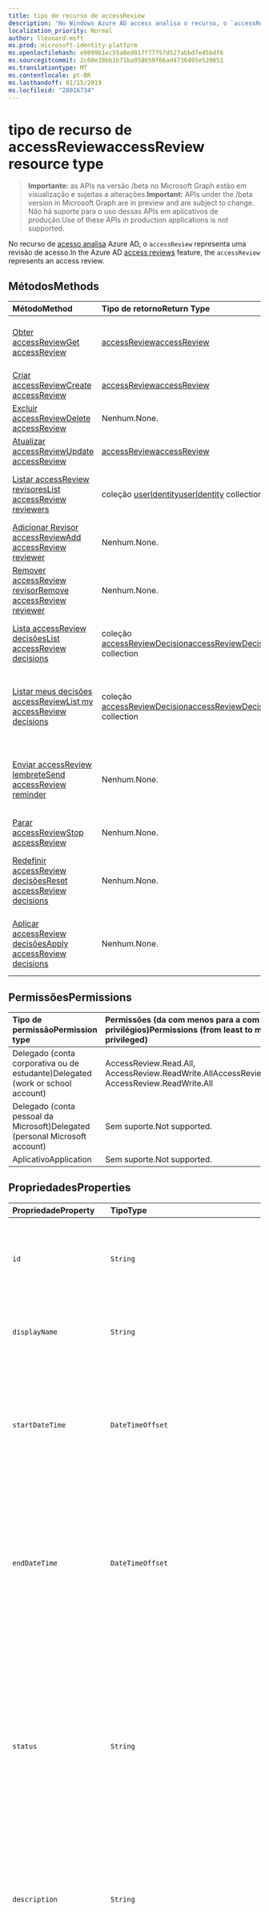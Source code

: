 ```yaml
---
title: tipo de recurso de accessReview
description: 'No Windows Azure AD access analisa o recurso, o `accessReview` representa uma revisão de acesso.  '
localization_priority: Normal
author: lleonard-msft
ms.prod: microsoft-identity-platform
ms.openlocfilehash: e9099b1ec55a8ed017f77757d527abbd7e45bdf6
ms.sourcegitcommit: 2c60e38bb1b71ba958659f66ad4736495e520851
ms.translationtype: MT
ms.contentlocale: pt-BR
ms.lasthandoff: 01/15/2019
ms.locfileid: "28016734"
---
```

# <a name="accessreview-resource-type"></a><span data-ttu-id="4865e-103">tipo de recurso de accessReview</span><span class="sxs-lookup"><span data-stu-id="4865e-103">accessReview resource type</span></span>

> <span data-ttu-id="4865e-104">**Importante:** as APIs na versão /beta no Microsoft Graph estão em visualização e sujeitas a alterações.</span><span class="sxs-lookup"><span data-stu-id="4865e-104">**Important:** APIs under the /beta version in Microsoft Graph are in preview and are subject to change.</span></span> <span data-ttu-id="4865e-105">Não há suporte para o uso dessas APIs em aplicativos de produção.</span><span class="sxs-lookup"><span data-stu-id="4865e-105">Use of these APIs in production applications is not supported.</span></span>

<span data-ttu-id="4865e-106">No recurso de [acesso analisa](accessreviews-root.md) Azure AD, o `accessReview` representa uma revisão de acesso.</span><span class="sxs-lookup"><span data-stu-id="4865e-106">In the Azure AD [access reviews](accessreviews-root.md) feature, the `accessReview` represents an access review.</span></span>  


## <a name="methods"></a><span data-ttu-id="4865e-107">Métodos</span><span class="sxs-lookup"><span data-stu-id="4865e-107">Methods</span></span>

| <span data-ttu-id="4865e-108">Método</span><span class="sxs-lookup"><span data-stu-id="4865e-108">Method</span></span>           | <span data-ttu-id="4865e-109">Tipo de retorno</span><span class="sxs-lookup"><span data-stu-id="4865e-109">Return Type</span></span>    |<span data-ttu-id="4865e-110">Descrição</span><span class="sxs-lookup"><span data-stu-id="4865e-110">Description</span></span>|
|:---------------|:--------|:----------|
|[<span data-ttu-id="4865e-111">Obter accessReview</span><span class="sxs-lookup"><span data-stu-id="4865e-111">Get accessReview</span></span>](../api/accessreview-get.md) |   [<span data-ttu-id="4865e-112">accessReview</span><span class="sxs-lookup"><span data-stu-id="4865e-112">accessReview</span></span>](accessreview.md) |   <span data-ttu-id="4865e-113">Obtenha uma revisão do access com uma id específica.</span><span class="sxs-lookup"><span data-stu-id="4865e-113">Get an access review with a specific id.</span></span> |
|[<span data-ttu-id="4865e-114">Criar accessReview</span><span class="sxs-lookup"><span data-stu-id="4865e-114">Create accessReview</span></span>](../api/accessreview-create.md) | [<span data-ttu-id="4865e-115">accessReview</span><span class="sxs-lookup"><span data-stu-id="4865e-115">accessReview</span></span>](accessreview.md) |   <span data-ttu-id="4865e-116">Crie um novo accessReview.</span><span class="sxs-lookup"><span data-stu-id="4865e-116">Create a new accessReview.</span></span> |
|[<span data-ttu-id="4865e-117">Excluir accessReview</span><span class="sxs-lookup"><span data-stu-id="4865e-117">Delete accessReview</span></span>](../api/accessreview-delete.md) | <span data-ttu-id="4865e-118">Nenhum.</span><span class="sxs-lookup"><span data-stu-id="4865e-118">None.</span></span>   | <span data-ttu-id="4865e-119">Exclua um accessReview.</span><span class="sxs-lookup"><span data-stu-id="4865e-119">Delete an accessReview.</span></span> |
|[<span data-ttu-id="4865e-120">Atualizar accessReview</span><span class="sxs-lookup"><span data-stu-id="4865e-120">Update accessReview</span></span>](../api/accessreview-update.md) | [<span data-ttu-id="4865e-121">accessReview</span><span class="sxs-lookup"><span data-stu-id="4865e-121">accessReview</span></span>](accessreview.md) | <span data-ttu-id="4865e-122">Atualize um accessReview.</span><span class="sxs-lookup"><span data-stu-id="4865e-122">Update an accessReview.</span></span> |
|[<span data-ttu-id="4865e-123">Listar accessReview revisores</span><span class="sxs-lookup"><span data-stu-id="4865e-123">List accessReview reviewers</span></span>](../api/accessreview-listreviewers.md) |      <span data-ttu-id="4865e-124">coleção [userIdentity](useridentity.md)</span><span class="sxs-lookup"><span data-stu-id="4865e-124">[userIdentity](useridentity.md) collection</span></span>| <span data-ttu-id="4865e-125">Obtenha os revisores de um accessReview.</span><span class="sxs-lookup"><span data-stu-id="4865e-125">Get the reviewers of an accessReview.</span></span> |
|[<span data-ttu-id="4865e-126">Adicionar Revisor accessReview</span><span class="sxs-lookup"><span data-stu-id="4865e-126">Add accessReview reviewer</span></span>](../api/accessreview-addreviewer.md) |      <span data-ttu-id="4865e-127">Nenhum.</span><span class="sxs-lookup"><span data-stu-id="4865e-127">None.</span></span>   |   <span data-ttu-id="4865e-128">Adicione um revisor a um accessReview.</span><span class="sxs-lookup"><span data-stu-id="4865e-128">Add a reviewer to an accessReview.</span></span> |
|[<span data-ttu-id="4865e-129">Remover accessReview revisor</span><span class="sxs-lookup"><span data-stu-id="4865e-129">Remove accessReview reviewer</span></span>](../api/accessreview-removereviewer.md) | <span data-ttu-id="4865e-130">Nenhum.</span><span class="sxs-lookup"><span data-stu-id="4865e-130">None.</span></span>  |   <span data-ttu-id="4865e-131">Remova um revisor de um accessReview.</span><span class="sxs-lookup"><span data-stu-id="4865e-131">Remove a reviewer from an accessReview.</span></span> |
|[<span data-ttu-id="4865e-132">Lista accessReview decisões</span><span class="sxs-lookup"><span data-stu-id="4865e-132">List accessReview decisions</span></span>](../api/accessreview-listdecisions.md) |      <span data-ttu-id="4865e-133">coleção [accessReviewDecision](accessreviewdecision.md)</span><span class="sxs-lookup"><span data-stu-id="4865e-133">[accessReviewDecision](accessreviewdecision.md) collection</span></span>| <span data-ttu-id="4865e-134">Obtenha as decisões de um accessReview.</span><span class="sxs-lookup"><span data-stu-id="4865e-134">Get the decisions of an accessReview.</span></span>|
|[<span data-ttu-id="4865e-135">Listar meus decisões accessReview</span><span class="sxs-lookup"><span data-stu-id="4865e-135">List my accessReview decisions</span></span>](../api/accessreview-listmydecisions.md) |     <span data-ttu-id="4865e-136">coleção [accessReviewDecision](accessreviewdecision.md)</span><span class="sxs-lookup"><span data-stu-id="4865e-136">[accessReviewDecision](accessreviewdecision.md) collection</span></span>| <span data-ttu-id="4865e-137">Como um revisor, obtenha Minhas decisões de um accessReview.</span><span class="sxs-lookup"><span data-stu-id="4865e-137">As a reviewer, get my decisions of an accessReview.</span></span>|
|[<span data-ttu-id="4865e-138">Enviar accessReview lembrete</span><span class="sxs-lookup"><span data-stu-id="4865e-138">Send accessReview reminder</span></span>](../api/accessreview-sendreminder.md) |        <span data-ttu-id="4865e-139">Nenhum.</span><span class="sxs-lookup"><span data-stu-id="4865e-139">None.</span></span>   |   <span data-ttu-id="4865e-140">Envie um lembrete para os revisores de um accessReview.</span><span class="sxs-lookup"><span data-stu-id="4865e-140">Send a reminder to the reviewers of an accessReview.</span></span> |
|[<span data-ttu-id="4865e-141">Parar accessReview</span><span class="sxs-lookup"><span data-stu-id="4865e-141">Stop accessReview</span></span>](../api/accessreview-stop.md) |     <span data-ttu-id="4865e-142">Nenhum.</span><span class="sxs-lookup"><span data-stu-id="4865e-142">None.</span></span>   |   <span data-ttu-id="4865e-143">Pare uma accessReview.</span><span class="sxs-lookup"><span data-stu-id="4865e-143">Stop an accessReview.</span></span> |
|[<span data-ttu-id="4865e-144">Redefinir accessReview decisões</span><span class="sxs-lookup"><span data-stu-id="4865e-144">Reset accessReview decisions</span></span>](../api/accessreview-reset.md) |     <span data-ttu-id="4865e-145">Nenhum.</span><span class="sxs-lookup"><span data-stu-id="4865e-145">None.</span></span>   |   <span data-ttu-id="4865e-146">Redefina as decisões em um accessReview em andamento.</span><span class="sxs-lookup"><span data-stu-id="4865e-146">Reset the decisions in an in-progress accessReview.</span></span>|
|[<span data-ttu-id="4865e-147">Aplicar accessReview decisões</span><span class="sxs-lookup"><span data-stu-id="4865e-147">Apply accessReview decisions</span></span>](../api/accessreview-apply.md) |     <span data-ttu-id="4865e-148">Nenhum.</span><span class="sxs-lookup"><span data-stu-id="4865e-148">None.</span></span>   |   <span data-ttu-id="4865e-149">Aplique as decisões de um accessReview concluída.</span><span class="sxs-lookup"><span data-stu-id="4865e-149">Apply the decisions from a completed accessReview.</span></span>|

## <a name="permissions"></a><span data-ttu-id="4865e-150">Permissões</span><span class="sxs-lookup"><span data-stu-id="4865e-150">Permissions</span></span>

|<span data-ttu-id="4865e-151">Tipo de permissão</span><span class="sxs-lookup"><span data-stu-id="4865e-151">Permission type</span></span>                        | <span data-ttu-id="4865e-152">Permissões (da com menos para a com mais privilégios)</span><span class="sxs-lookup"><span data-stu-id="4865e-152">Permissions (from least to most privileged)</span></span>              |
|:--------------------------------------|:---------------------------------------------------------|
|<span data-ttu-id="4865e-153">Delegado (conta corporativa ou de estudante)</span><span class="sxs-lookup"><span data-stu-id="4865e-153">Delegated (work or school account)</span></span>     | <span data-ttu-id="4865e-154">AccessReview.Read.All, AccessReview.ReadWrite.All</span><span class="sxs-lookup"><span data-stu-id="4865e-154">AccessReview.Read.All, AccessReview.ReadWrite.All</span></span> |
|<span data-ttu-id="4865e-155">Delegado (conta pessoal da Microsoft)</span><span class="sxs-lookup"><span data-stu-id="4865e-155">Delegated (personal Microsoft account)</span></span> | <span data-ttu-id="4865e-156">Sem suporte.</span><span class="sxs-lookup"><span data-stu-id="4865e-156">Not supported.</span></span> |
|<span data-ttu-id="4865e-157">Aplicativo</span><span class="sxs-lookup"><span data-stu-id="4865e-157">Application</span></span>                            | <span data-ttu-id="4865e-158">Sem suporte.</span><span class="sxs-lookup"><span data-stu-id="4865e-158">Not supported.</span></span> |


## <a name="properties"></a><span data-ttu-id="4865e-159">Propriedades</span><span class="sxs-lookup"><span data-stu-id="4865e-159">Properties</span></span>
| <span data-ttu-id="4865e-160">Propriedade</span><span class="sxs-lookup"><span data-stu-id="4865e-160">Property</span></span>     | <span data-ttu-id="4865e-161">Tipo</span><span class="sxs-lookup"><span data-stu-id="4865e-161">Type</span></span>   |<span data-ttu-id="4865e-162">Descrição</span><span class="sxs-lookup"><span data-stu-id="4865e-162">Description</span></span>|
|:---------------|:--------|:----------|
| `id`                      |`String`                                                        | <span data-ttu-id="4865e-163">O identificador exclusivo atribuído pelo recurso de uma revisão de acesso.</span><span class="sxs-lookup"><span data-stu-id="4865e-163">The feature-assigned unique identifier of an access review.</span></span> |
| `displayName`             |`String`                                                        | <span data-ttu-id="4865e-164">O nome de revisão de acesso.</span><span class="sxs-lookup"><span data-stu-id="4865e-164">The access review name.</span></span> <span data-ttu-id="4865e-165">Necessários na criação.</span><span class="sxs-lookup"><span data-stu-id="4865e-165">Required on create.</span></span> |
| `startDateTime`           |`DateTimeOffset`                                                | <span data-ttu-id="4865e-166">DateTime quando a revisão está agendada para ser iniciar.</span><span class="sxs-lookup"><span data-stu-id="4865e-166">The DateTime when the review is scheduled to be start.</span></span>  <span data-ttu-id="4865e-167">Isso poderia ser uma data no futuro.</span><span class="sxs-lookup"><span data-stu-id="4865e-167">This could be a date in the future.</span></span>  <span data-ttu-id="4865e-168">Necessários na criação.</span><span class="sxs-lookup"><span data-stu-id="4865e-168">Required on create.</span></span> |
| `endDateTime`             |`DateTimeOffset`                                                | <span data-ttu-id="4865e-169">DateTime quando a revisão está agendada para terminar.</span><span class="sxs-lookup"><span data-stu-id="4865e-169">The DateTime when the review is scheduled to end.</span></span> <span data-ttu-id="4865e-170">Isto deve ser de pelo menos um dia mais recente do que a data de início.</span><span class="sxs-lookup"><span data-stu-id="4865e-170">This must be at least one day later than the start date.</span></span>  <span data-ttu-id="4865e-171">Necessários na criação.</span><span class="sxs-lookup"><span data-stu-id="4865e-171">Required on create.</span></span> |
| `status`                  |`String`                                                        | <span data-ttu-id="4865e-172">Este campo somente leitura Especifica o status de um accessReview.</span><span class="sxs-lookup"><span data-stu-id="4865e-172">This read-only field specifies the status of an accessReview.</span></span> <span data-ttu-id="4865e-173">Os estados típicos incluem `Initializing`, `NotStarted`, `Starting`,`InProgress`, `Completing`, `Completed`, `AutoReviewing`, e `AutoReviewed`.</span><span class="sxs-lookup"><span data-stu-id="4865e-173">The typical states include `Initializing`, `NotStarted`, `Starting`,`InProgress`, `Completing`, `Completed`, `AutoReviewing`, and `AutoReviewed`.</span></span> |
| `description`             |`String`                                                        | <span data-ttu-id="4865e-174">A descrição fornecida pelo criador de revisão do access, para mostrar aos revisores.</span><span class="sxs-lookup"><span data-stu-id="4865e-174">The description provided by the access review creator, to show to the reviewers.</span></span> |
| `businessFlowTemplateId`  |`String`                                                        | <span data-ttu-id="4865e-175">O identificador de modelo de fluxo de negócios.</span><span class="sxs-lookup"><span data-stu-id="4865e-175">The business flow template identifier.</span></span> <span data-ttu-id="4865e-176">Necessários na criação.</span><span class="sxs-lookup"><span data-stu-id="4865e-176">Required on create.</span></span> |
| `reviewerType`            |`String`                                                        | <span data-ttu-id="4865e-177">O tipo de relacionamento de revisor ao objeto de destino, uma das `self`, `delegated` ou `entityOwners`.</span><span class="sxs-lookup"><span data-stu-id="4865e-177">The relationship type of reviewer to the target object, one of `self`, `delegated` or `entityOwners`.</span></span> <span data-ttu-id="4865e-178">Necessários na criação.</span><span class="sxs-lookup"><span data-stu-id="4865e-178">Required on create.</span></span> | 
| `createdBy`               |[<span data-ttu-id="4865e-179">userIdentity</span><span class="sxs-lookup"><span data-stu-id="4865e-179">userIdentity</span></span>](useridentity.md)                                 | <span data-ttu-id="4865e-180">O usuário que criou este examinar.</span><span class="sxs-lookup"><span data-stu-id="4865e-180">The user who created this review.</span></span> |
| `reviewedEntity`          |`microsoft.graph.identity`                                      | <span data-ttu-id="4865e-181">O objeto para o qual o access analisa é revisar as atribuições de direitos de acesso.</span><span class="sxs-lookup"><span data-stu-id="4865e-181">The object for which the access reviews is reviewing the access rights assignments.</span></span> <span data-ttu-id="4865e-182">Isso pode ser o grupo para a revisão de associações de usuários em um grupo, ou o aplicativo para uma análise das atribuições de usuários para um aplicativo.</span><span class="sxs-lookup"><span data-stu-id="4865e-182">This can be the group for the review of memberships of users in a group, or the app for a review of assignments of users to an application.</span></span> <span data-ttu-id="4865e-183">Necessários na criação.</span><span class="sxs-lookup"><span data-stu-id="4865e-183">Required on create.</span></span> | 
| `settings`                |`microsoft.graph.accessReviewSettings`             | <span data-ttu-id="4865e-184">As configurações de um accessReview, consulte a definição de tipo abaixo.</span><span class="sxs-lookup"><span data-stu-id="4865e-184">The settings of an accessReview, see type definition below.</span></span> |



## <a name="relationships"></a><span data-ttu-id="4865e-185">Relações</span><span class="sxs-lookup"><span data-stu-id="4865e-185">Relationships</span></span>




| <span data-ttu-id="4865e-186">Relação</span><span class="sxs-lookup"><span data-stu-id="4865e-186">Relationship</span></span> | <span data-ttu-id="4865e-187">Tipo</span><span class="sxs-lookup"><span data-stu-id="4865e-187">Type</span></span>   |<span data-ttu-id="4865e-188">Descrição</span><span class="sxs-lookup"><span data-stu-id="4865e-188">Description</span></span>|
|:---------------|:--------|:----------|
| `reviewers`               |<span data-ttu-id="4865e-189">coleção [userIdentity](useridentity.md)</span><span class="sxs-lookup"><span data-stu-id="4865e-189">[userIdentity](useridentity.md) collection</span></span>                     | <span data-ttu-id="4865e-190">A coleção de revisores para uma revisão de acesso, se reviewerType de revisão de acesso é do tipo `delegate`.</span><span class="sxs-lookup"><span data-stu-id="4865e-190">The collection of reviewers for an access review, if access review reviewerType is of type `delegate`.</span></span> |
| `decisions`               |<span data-ttu-id="4865e-191">coleção [accessReviewDecision](accessreviewdecision.md)</span><span class="sxs-lookup"><span data-stu-id="4865e-191">[accessReviewDecision](accessreviewdecision.md) collection</span></span> | <span data-ttu-id="4865e-192">A coleção de decisões para essa revisão de acesso.</span><span class="sxs-lookup"><span data-stu-id="4865e-192">The collection of decisions for this access review.</span></span> |
| `myDecisions`             |<span data-ttu-id="4865e-193">coleção [accessReviewDecision](accessreviewdecision.md)</span><span class="sxs-lookup"><span data-stu-id="4865e-193">[accessReviewDecision](accessreviewdecision.md) collection</span></span> | <span data-ttu-id="4865e-194">A coleção de decisões para o chamador, se o chamador é um revisor.</span><span class="sxs-lookup"><span data-stu-id="4865e-194">The collection of decisions for the caller, if the caller is a reviewer.</span></span> |
| `instances`               |<span data-ttu-id="4865e-195">coleção [accessReview](accessreview.md)</span><span class="sxs-lookup"><span data-stu-id="4865e-195">[accessReview](accessreview.md) collection</span></span>         | <span data-ttu-id="4865e-196">A coleção de avaliações de acesso instâncias passado, presente e futuro, se esse objeto é uma análise mais acesso recorrente.</span><span class="sxs-lookup"><span data-stu-id="4865e-196">The collection of access reviews instances past, present and future, if this object is a recurring access review.</span></span> |

<span data-ttu-id="4865e-197">Se essas relações estão presentes em um objeto, depende se o objeto for uma revisão de acesso de uma única vez, a série de uma análise mais acesso recorrentes, ou uma instância de uma análise mais acesso recorrente.</span><span class="sxs-lookup"><span data-stu-id="4865e-197">Whether these relationships are present on an object, depends upon whether the object is a one-time access review, the series of a recurring access review, or an instance of a recurring access review.</span></span>

| <span data-ttu-id="4865e-198">Cenário</span><span class="sxs-lookup"><span data-stu-id="4865e-198">Scenario</span></span> | <span data-ttu-id="4865e-199">Possui revisores?</span><span class="sxs-lookup"><span data-stu-id="4865e-199">Has reviewers?</span></span> | <span data-ttu-id="4865e-200">Tem decisões e myDecisions?</span><span class="sxs-lookup"><span data-stu-id="4865e-200">Has decisions and myDecisions?</span></span> | <span data-ttu-id="4865e-201">Possui instâncias?</span><span class="sxs-lookup"><span data-stu-id="4865e-201">Has instances?</span></span> |
|:---------|:---------------|:---------------|:---------------|
|<span data-ttu-id="4865e-202">Revisão de acesso de uma única vez</span><span class="sxs-lookup"><span data-stu-id="4865e-202">One-time access review</span></span>|<span data-ttu-id="4865e-203">Sim</span><span class="sxs-lookup"><span data-stu-id="4865e-203">Yes</span></span> | <span data-ttu-id="4865e-204">Sim, uma vez iniciado</span><span class="sxs-lookup"><span data-stu-id="4865e-204">Yes, once started</span></span> | <span data-ttu-id="4865e-205">Não</span><span class="sxs-lookup"><span data-stu-id="4865e-205">No</span></span> |
| <span data-ttu-id="4865e-206">Revisão de acesso recorrente</span><span class="sxs-lookup"><span data-stu-id="4865e-206">Recurring access review</span></span> | <span data-ttu-id="4865e-207">Sim</span><span class="sxs-lookup"><span data-stu-id="4865e-207">Yes</span></span> | <span data-ttu-id="4865e-208">Não</span><span class="sxs-lookup"><span data-stu-id="4865e-208">No</span></span> | <span data-ttu-id="4865e-209">Sim</span><span class="sxs-lookup"><span data-stu-id="4865e-209">Yes</span></span> |
| <span data-ttu-id="4865e-210">Instância de uma análise mais acesso recorrente</span><span class="sxs-lookup"><span data-stu-id="4865e-210">Instance of a recurring access review</span></span> | <span data-ttu-id="4865e-211">Sim</span><span class="sxs-lookup"><span data-stu-id="4865e-211">Yes</span></span> | <span data-ttu-id="4865e-212">Sim, uma vez iniciado</span><span class="sxs-lookup"><span data-stu-id="4865e-212">Yes, once started</span></span> | <span data-ttu-id="4865e-213">Não</span><span class="sxs-lookup"><span data-stu-id="4865e-213">No</span></span> |

## <a name="json-representation"></a><span data-ttu-id="4865e-214">Representação JSON</span><span class="sxs-lookup"><span data-stu-id="4865e-214">JSON representation</span></span>

<span data-ttu-id="4865e-215">Veja a seguir uma representação JSON do recurso.</span><span class="sxs-lookup"><span data-stu-id="4865e-215">Here is a JSON representation of the resource.</span></span>

<!-- {
  "blockType": "resource",
  "optionalProperties": [

  ],
  "@odata.type": "microsoft.graph.accessReview"
}-->

```json
{
 "id": "string (identifier)",
 "displayName": "string",
 "startDateTime": "string (timestamp)",
 "endDateTime": "string (timestamp)",
 "status": "string",
 "description": "string",
 "businessFlowTemplateId": "string (identifier)",
 "reviewerType": "string",
 "createdBy": "microsoft.graph.userIdentity",
 "reviewedEntity": "microsoft.graph.identity",
 "settings": "microsoft.graph.accessReviewSettings",
 "reviewers": "Collection(microsoft.graph.userIdentity)"
}

```

## <a name="the-accessreviewsettings-type"></a><span data-ttu-id="4865e-216">O tipo de accessReviewSettings</span><span class="sxs-lookup"><span data-stu-id="4865e-216">The accessReviewSettings type</span></span>

<span data-ttu-id="4865e-217">O `accessReviewSettings` fornece configurações adicionais ao criar uma revisão de acesso, para controlar o comportamento de recurso ao iniciar uma revisão de acesso.</span><span class="sxs-lookup"><span data-stu-id="4865e-217">The `accessReviewSettings` provides additional settings when creating an access review, to control the feature behavior when starting an access review.</span></span>  <span data-ttu-id="4865e-218">Esse tipo tem as seguintes propriedades:</span><span class="sxs-lookup"><span data-stu-id="4865e-218">This type has the following properties:</span></span> 

| <span data-ttu-id="4865e-219">Propriedade</span><span class="sxs-lookup"><span data-stu-id="4865e-219">Property</span></span>                     | <span data-ttu-id="4865e-220">Tipo</span><span class="sxs-lookup"><span data-stu-id="4865e-220">Type</span></span>                      | <span data-ttu-id="4865e-221">Descrição</span><span class="sxs-lookup"><span data-stu-id="4865e-221">Description</span></span> |
| :--------------------------- | :------------------------ | :---------- |
| `mailNotificationsEnabled`|`Boolean`                | <span data-ttu-id="4865e-222">Sinalizador para indicar se o envio de emails para revisores e o criador de revisão está habilitado.</span><span class="sxs-lookup"><span data-stu-id="4865e-222">Flag to indicate whether sending mails to reviewers and the review creator is enabled.</span></span>                |
| `remindersEnabled`|`Boolean`       | <span data-ttu-id="4865e-223">Sinalizador para indicar se o envio de emails de lembrete aos revisores estão habilitadas.</span><span class="sxs-lookup"><span data-stu-id="4865e-223">Flag to indicate whether sending reminder emails to reviewers are enabled.</span></span>       |
| `justificationRequiredOnApproval`|`Boolean` | <span data-ttu-id="4865e-224">Sinalizador para indicar se revisores são necessários para fornecer uma justificativa durante a revisão de acesso.</span><span class="sxs-lookup"><span data-stu-id="4865e-224">Flag to indicate whether reviewers are required to provide a justification when reviewing access.</span></span>|
| `activityDurationInDays`|`Int64` | <span data-ttu-id="4865e-225">O número de dias de atividades do usuário para mostrar aos revisores.</span><span class="sxs-lookup"><span data-stu-id="4865e-225">The number of days of user activities to show to reviewers.</span></span> |
| `autoReviewEnabled`|`Boolean` | <span data-ttu-id="4865e-226">Sinalizador para indicar se o recurso deve definir uma decisão se o revisor não fornecer um, para uso com auto-apply, está habilitado.</span><span class="sxs-lookup"><span data-stu-id="4865e-226">Flag to indicate whether the feature should set a decision if the reviewer did not supply one, for use with auto-apply, is enabled.</span></span> |
| `autoReviewSettings`|`microsoft.graph.autoReviewSettings` | <span data-ttu-id="4865e-227">As configurações detalhadas sobre como o recurso deve definir a decisão de revisão, para uso com auto-apply, descrito abaixo.</span><span class="sxs-lookup"><span data-stu-id="4865e-227">Detailed settings for how the feature should set the review decision, for use with auto-apply, described below.</span></span> |
| `recurrenceSettings`|`microsoft.graph.accessReviewRecurrenceSettings` | <span data-ttu-id="4865e-228">Configurações detalhadas para recorrência, descrito abaixo.</span><span class="sxs-lookup"><span data-stu-id="4865e-228">Detailed settings for recurrence, described below.</span></span> |
| `autoApplyReviewResultsEnabled`|`Boolean` | <span data-ttu-id="4865e-229">Sinalizador para indicar se aplicar automaticamente o recurso, para alterar automaticamente o recurso de acesso do objeto de destino, está habilitado.</span><span class="sxs-lookup"><span data-stu-id="4865e-229">Flag to indicate whether auto-apply capability, to automatically change the target object access resource, is enabled.</span></span>  <span data-ttu-id="4865e-230">Se não estiver habilitado, um usuário deve, após a conclusão da revisão, se aplicam a revisão de acesso.</span><span class="sxs-lookup"><span data-stu-id="4865e-230">If not enabled, a user must, after the review completes, apply the access review.</span></span> |
| `accessRecommendationsEnabled`|`Boolean` | <span data-ttu-id="4865e-231">Sinalizador para indicar se mostrar as recomendações para revisores está habilitado.</span><span class="sxs-lookup"><span data-stu-id="4865e-231">Flag to indicate whether showing recommendations to reviewers is enabled.</span></span> |



## <a name="the-autoreviewsettings-type"></a><span data-ttu-id="4865e-232">O tipo de autoReviewSettings</span><span class="sxs-lookup"><span data-stu-id="4865e-232">The autoReviewSettings type</span></span>

<span data-ttu-id="4865e-233">O `autoReviewSettings` é incorporado dentro as configurações de revisão de acesso e especifica o comportamento para o recurso quando terminar de revisar um acesso.</span><span class="sxs-lookup"><span data-stu-id="4865e-233">The `autoReviewSettings` is embedded within the access review settings, and specifies the behavior for the feature when an access review completes.</span></span>  <span data-ttu-id="4865e-234">O tipo tem uma propriedade, `notReviewedResult`.</span><span class="sxs-lookup"><span data-stu-id="4865e-234">The type has one property, `notReviewedResult`.</span></span>

| <span data-ttu-id="4865e-235">Propriedade</span><span class="sxs-lookup"><span data-stu-id="4865e-235">Property</span></span>                     | <span data-ttu-id="4865e-236">Tipo</span><span class="sxs-lookup"><span data-stu-id="4865e-236">Type</span></span>     | <span data-ttu-id="4865e-237">Descrição</span><span class="sxs-lookup"><span data-stu-id="4865e-237">Description</span></span>                          |
| :--------------------------- | :------  | :----------                          |
| `notReviewedResult`          |`String`  | <span data-ttu-id="4865e-238">Deve ser `Approve`, `Deny` ou `Recommendation`.</span><span class="sxs-lookup"><span data-stu-id="4865e-238">Must be one of `Approve`, `Deny`, or `Recommendation`.</span></span> |


## <a name="the-accessreviewrecurrencesettings-type"></a><span data-ttu-id="4865e-239">O tipo de accessReviewRecurrenceSettings</span><span class="sxs-lookup"><span data-stu-id="4865e-239">The accessReviewRecurrenceSettings type</span></span>

<span data-ttu-id="4865e-240">O `accessReviewRecurrenceSettings` é incorporado dentro as configurações de revisão de acesso e especifica que a revisão do access recorrente em intervalos regulares.</span><span class="sxs-lookup"><span data-stu-id="4865e-240">The `accessReviewRecurrenceSettings` is embedded within the access review settings, and specifies that the access review recurs at regular intervals.</span></span>  <span data-ttu-id="4865e-241">Esse tipo tem as seguintes propriedades:</span><span class="sxs-lookup"><span data-stu-id="4865e-241">This type has the following properties:</span></span>

| <span data-ttu-id="4865e-242">Propriedade</span><span class="sxs-lookup"><span data-stu-id="4865e-242">Property</span></span>                     | <span data-ttu-id="4865e-243">Tipo</span><span class="sxs-lookup"><span data-stu-id="4865e-243">Type</span></span>                                                                                                          | <span data-ttu-id="4865e-244">Descrição</span><span class="sxs-lookup"><span data-stu-id="4865e-244">Description</span></span> |
| :--------------------------- | :------------------------------------------------------------------------------------------------------------ | :---------- |
| `recurrenceType`|`String`    | <span data-ttu-id="4865e-245">O intervalo de recorrência, que deve ser um dos `onetime`, `weekly`, `monthly`, `quarterly`, ou `annual`.</span><span class="sxs-lookup"><span data-stu-id="4865e-245">The recurrence interval, which must be one of `onetime`, `weekly`, `monthly`, `quarterly`, or `annual`.</span></span>                                                                   |
| `recurrenceEndType`|`String` | <span data-ttu-id="4865e-246">Como a recorrência terminará.</span><span class="sxs-lookup"><span data-stu-id="4865e-246">How the recurrence ends.</span></span> <span data-ttu-id="4865e-247">Se for `Never`, e em seguida, não há nenhum fim explícito da série recorrência.</span><span class="sxs-lookup"><span data-stu-id="4865e-247">If it is `Never`, then there is no explicit end of the recurrence series.</span></span> <span data-ttu-id="4865e-248">Se for `endBy`, em seguida, a recorrência terminará em uma determinada data.</span><span class="sxs-lookup"><span data-stu-id="4865e-248">If it is `endBy`, then the recurrence ends at a certain date.</span></span> <span data-ttu-id="4865e-249">Se for `occurrences`, em seguida, a série terminará após `recurrentCount` concluíram instâncias da revisão.</span><span class="sxs-lookup"><span data-stu-id="4865e-249">If it is `occurrences`, then the series ends after `recurrentCount` instances of the review have completed.</span></span> |
| `durationInDays`|`Int32`     | <span data-ttu-id="4865e-250">A duração em dias para recorrência.</span><span class="sxs-lookup"><span data-stu-id="4865e-250">The duration in days for recurrence.</span></span>                                                                              |
| `recurrenceCount`|`Int32`    | <span data-ttu-id="4865e-251">A contagem de recorrências, se o valor da `recurrenceEndType` é `occurrences`, ou caso contrário, 0.</span><span class="sxs-lookup"><span data-stu-id="4865e-251">The count of recurrences, if the value of `recurrenceEndType` is `occurrences`, or 0 otherwise.</span></span>                                                        |



<!-- {
  "type": "#page.annotation",
  "description": "accessReview resource",
  "keywords": "",
  "section": "documentation",
  "tocPath": ""
}-->
